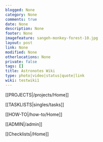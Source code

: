 ```yaml
---
blogged: None
category: None
comments: true
date: None
description: None
footer: None
imagefeature: sangeh-monkey-forest-10.jpg
layout: post
link: None
modified: None
otherlocations: None
private: false
tags: []
title: Astronotes Wiki
type: photo|video|status|quote|link
wiki: testwiki1
---
```

<!--summary-->




[[PROJECTS|/projects/Home]]  

[[TASKLISTS|singles/tasks]]  

[[HOW-TO|/how-to/Home]]  

[[ADMIN|/admin]]  

[[Checklists|/Home]]